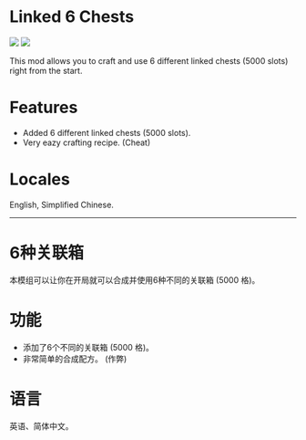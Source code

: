 # Linked 6 Chests
[![](https://img.shields.io/factorio-mod-portal/dt/linked-6-chests?color=blue&label=Downloads)](https://mods.factorio.com/mod/linked-6-chests)
[![](https://img.shields.io/badge/V%20ME-50-red?logo=kfc&logoColor=red)](https://afdian.net/@FanHua)

This mod allows you to craft and use 6 different linked chests (5000 slots) right from the start.

# Features
* Added 6 different linked chests (5000 slots).
* Very eazy crafting recipe. (Cheat)

# Locales
English, Simplified Chinese.

---

# 6种关联箱
本模组可以让你在开局就可以合成并使用6种不同的关联箱 (5000 格)。

# 功能
* 添加了6个不同的关联箱 (5000 格)。
* 非常简单的合成配方。 (作弊)

# 语言
英语、简体中文。
